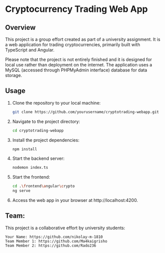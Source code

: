 # Cryptocurrency Trading Web App

## Overview

This project is a group effort created as part of a university assignment. It is a web application for trading cryptocurrencies, primarily built with TypeScript and Angular.

Please note that the project is not entirely finished and it is designed for local use rather than deployment on the internet. The application uses a MySQL (accessed through PHPMyAdmin interface) database for data storage.

## Usage

1. Clone the repository to your local machine:

   ```bash
   git clone https://github.com/yourusername/cryptotrading-webapp.git

2. Navigate to the project directory:

    ```bash
    cd cryptotrading-webapp

3. Install the project dependencies:

    ```bash
    npm install

5. Start the backend server:

    ```bash
    nodemon index.ts

6. Start the frontend:

     ```bash
     cd .\frontend\angular\crypto
     ng serve

7. Access the web app in your browser at http://localhost:4200.

## Team:

This project is a collaborative effort by university students:

    Your Name: https://github.com/nikolay-m-1810
    Team Member 1: https://github.com/Ma4kaigrisho
    Team Member 2: https://github.com/Rado236
